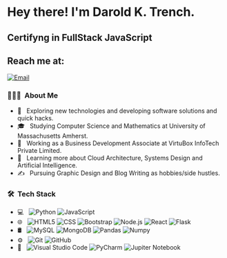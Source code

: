 

<h1> Hey there! I'm Darold K. Trench.</h1>
<h2> Certifyng in FullStack JavaScript </h2>


## Reach me at: 
[![Email](https://img.shields.io/badge/darold.trench@gmail.com-Email-EA4335?style=for-the-badge&logo=gmail&logoColor=white&labelColor=101010)](mailto:darold.trench@gmail.com)
</br>



<h3> 👨🏻‍💻 &nbsp;About Me </h3>

- 🤔 &nbsp; Exploring new technologies and developing software solutions and quick hacks.
- 🎓 &nbsp; Studying Computer Science and Mathematics at University of Massachusetts Amherst.
- 💼 &nbsp; Working as a Business Development Associate at VirtuBox InfoTech Private Limited.
- 🌱 &nbsp; Learning more about Cloud Architecture, Systems Design and Artificial Intelligence.
- ✍️ &nbsp; Pursuing Graphic Design and Blog Writing as hobbies/side hustles.
<h3> 🛠 &nbsp;Tech Stack</h3>

- 💻 &nbsp;
  ![Python](https://img.shields.io/badge/-Python-blueviolet?style=flat&logo=python&logoColor=007ACC)
  ![JavaScript](https://img.shields.io/badge/-JavaScript-orange?style=flat&logo=javascript)
- 🌐 &nbsp;
  ![HTML5](https://img.shields.io/badge/-HTML5-green?style=flat&logo=HTML5)
  ![CSS](https://img.shields.io/badge/-CSS-black?style=flat&logo=CSS3&logoColor=1572B6)
  ![Bootstrap](https://img.shields.io/badge/-Bootstrap-red?style=flat&logo=bootstrap&logoColor=563D7C)
  ![Node.js](https://img.shields.io/badge/-Node.js-ff69b4?style=flat&logo=node.js)
  ![React](https://img.shields.io/badge/-React-black?style=flat&logo=react)
  ![Flask](https://img.shields.io/badge/-Flask-green?style=flat&logo=flask)
- 🛢 &nbsp;
  ![MySQL](https://img.shields.io/badge/-MySQL-6B0000?style=flat&logo=mysql)
  ![MongoDB](https://img.shields.io/badge/-MongoDB-lightgrey?style=flat&logo=mongodb)
  ![Pandas](https://img.shields.io/badge/-Pandas-green?style=flat&logo=pandas)
  ![Numpy](https://img.shields.io/badge/-Numpy-green?style=flat&logo=numpy)
- ⚙️ &nbsp;
  ![Git](https://img.shields.io/badge/-Git-blue?style=flat&logo=git)
  ![GitHub](https://img.shields.io/badge/-GitHub-success?style=flat&logo=github)
- 🔧 &nbsp;
  ![Visual Studio Code](https://img.shields.io/badge/-Visual%20Studio%20Code-black?style=flat&logo=visual-studio-code&logoColor=007ACC)
  ![PyCharm](https://img.shields.io/badge/-Py%20Charm-ff69b4?style=flat&logo=python&logoColor=007ACC)
  ![Jupiter Notebook](https://img.shields.io/badge/-Jupiter%20Notebook-success?style=flat&logo=jupiter-Notebook-&logoColor=007ACC)


<br/>

